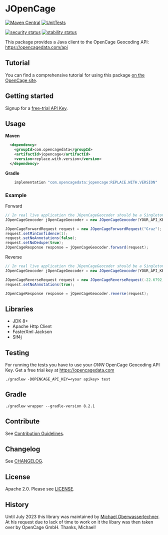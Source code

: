 # JOpenCage

[![Maven Central](https://img.shields.io/maven-central/v/com.opencagedata/jopencage.svg?label=Maven%20Central)](https://central.sonatype.com/artifact/com.opencagedata/jopencage)
[![UnitTests](https://github.com/OpenCageData/jopencage/actions/workflows/unit-tests.yml/badge.svg?branch=master)](https://github.com/OpenCageData/jopencage/actions)

[![security status](https://www.meterian.io/badge/gh/OpenCageData/jopencage/security?branch=master)](https://www.meterian.io/report/gh/OpenCageData/jopencage)
[![stability status](https://www.meterian.io/badge/gh/OpenCageData/jopencage/stability?branch=master)](https://www.meterian.io/report/gh/OpenCageData/jopencage)

This package provides a Java client to the OpenCage Geocoding API: https://opencagedata.com/api

## Tutorial

You can find a comprehensive tutorial for using this package [on the OpenCage site](https://opencagedata.com/tutorials/geocode-in-java).

## Getting started

Signup for a [free-trial API Key](https://opencagedata.com/users/sign_up).

## Usage

**Maven**

```xml
  <dependency>
    <groupId>com.opencagedata</groupId>
    <artifactId>jopencage</artifactId>
    <version>replace.with.version</version>
  </dependency>
```

**Gradle**

```gradle
    implementation "com.opencagedata:jopencage:REPLACE.WITH.VERSION"
```

### Example

Forward

```java
// In real live application the JOpenCageGeocoder should be a Singleton
JOpenCageGeocoder jOpenCageGeocoder = new JOpenCageGeocoder(YOUR_API_KEY);

JOpenCageForwardRequest request = new JOpenCageForwardRequest("Graz");
request.setMinConfidence(1);
request.setNoAnnotations(false);
request.setNoDedupe(true);
JOpenCageResponse response = jOpenCageGeocoder.forward(request);
```

Reverse

```java
// In real live application the JOpenCageGeocoder should be a Singleton
JOpenCageGeocoder jOpenCageGeocoder = new JOpenCageGeocoder(YOUR_API_KEY);

JOpenCageReverseRequest request = new JOpenCageReverseRequest(-22.6792, 14.5272);
request.setNoAnnotations(true);

JOpenCageResponse response = jOpenCageGeocoder.reverse(request);
```

## Libraries

- JDK 8+
- Apache Http Client
- FasterXml Jackson
- Slf4j

## Testing

For running the tests you have to use your _OWN_ OpenCage Geocoding API Key. Get a free trial key at https://opencagedata.com

```
./gradlew -DOPENCAGE_API_KEY=<your apikey> test
```

## Gradle

```
./gradlew wrapper --gradle-version 8.2.1
```

## Contribute

See [Contribution Guidelines](https://github.com/OpenCageData/jopencage/blob/master/.github/CONTRIBUTING.md).

## Changelog

See [CHANGELOG](https://github.com/OpenCageData/jopencage/blob/master/CHANGELOG.md).

## License

Apache 2.0. Please see [LICENSE](jopencage/blob/master/LICENSE).

## History

Until July 2023 this library was maintained by [Michael Oberwasserlechner](https://github.com/moberwasserlechner). At his request due to lack of time to work on it the libary was then taken over by OpenCage GmbH. Thanks, Michael!
